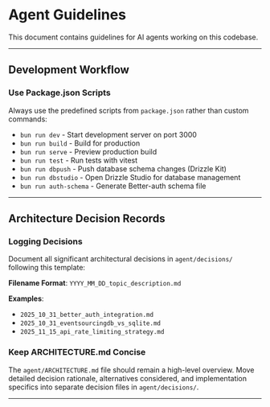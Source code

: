 # Agent Guidelines

This document contains guidelines for AI agents working on this codebase.

---

## Development Workflow

### Use Package.json Scripts

Always use the predefined scripts from `package.json` rather than custom
commands:

- `bun run dev` - Start development server on port 3000
- `bun run build` - Build for production
- `bun run serve` - Preview production build
- `bun run test` - Run tests with vitest
- `bun run dbpush` - Push database schema changes (Drizzle Kit)
- `bun run dbstudio` - Open Drizzle Studio for database management
- `bun run auth-schema` - Generate Better-auth schema file

---

## Architecture Decision Records

### Logging Decisions

Document all significant architectural decisions in `agent/decisions/` following
this template:

**Filename Format**: `YYYY_MM_DD_topic_description.md`

**Examples**:

- `2025_10_31_better_auth_integration.md`
- `2025_10_31_eventsourcingdb_vs_sqlite.md`
- `2025_11_15_api_rate_limiting_strategy.md`

### Keep ARCHITECTURE.md Concise

The `agent/ARCHITECTURE.md` file should remain a high-level overview. Move
detailed decision rationale, alternatives considered, and implementation
specifics into separate decision files in `agent/decisions/`.

---
